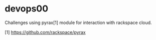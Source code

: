 devops00
========
Challenges using pyrax[1] module for interaction with rackspace cloud.

[1] https://github.com/rackspace/pyrax
